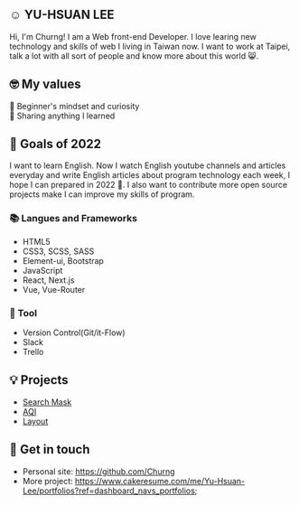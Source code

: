 ## ☺️ YU-HSUAN LEE

Hi, I'm Churng! I am a Web front-end Developer. I love learing new technology and skills of web I living in Taiwan now. I want to work at Taipei, talk a lot with all sort of people and know more about this world 😸.

## 🤓 My values
🍏 Beginner's mindset and curiosity<br>
🙌 Sharing anything I learned<br>

## 🔭 Goals of 2022

I want to learn English. Now I watch English youtube channels and articles everyday and write English articles about program technology each week, I hope I can prepared in 2022 💪. I also want to contribute more open source projects make I can improve my skills of program.

### 📚 Langues and Frameworks
- HTML5
- CSS3, SCSS, SASS
- Element-ui, Bootstrap
- JavaScript
- React, Next.js 
- Vue, Vue-Router 


### 🔧 Tool
- Version Control(Git/it-Flow)
- Slack
- Trello

## 💡 Projects
- [Search Mask](https://churng.github.io/mask_work/)
- [AQI](https://churng.github.io/AQIproject_byVUE/)
- [Layout](https://churng.github.io/layout-practice-0106/)

## 🔗 Get in touch
- Personal site: https://github.com/Churng
- More project: https://www.cakeresume.com/me/Yu-Hsuan-Lee/portfolios?ref=dashboard_navs_portfolios;

